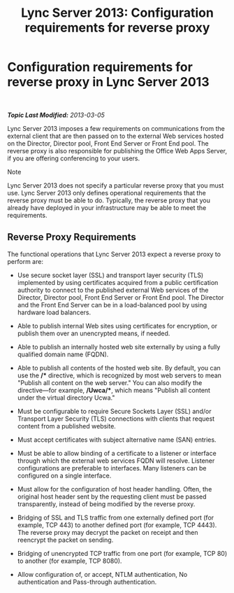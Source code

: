 ﻿---
title: 'Lync Server 2013: Configuration requirements for reverse proxy'
TOCTitle: Configuration requirements for reverse proxy
ms:assetid: c37d688a-28e4-4822-80cc-6add59c71052
ms:mtpsurl: https://technet.microsoft.com/en-us/library/JJ945651(v=OCS.15)
ms:contentKeyID: 51541518
ms.date: 07/23/2014
mtps_version: v=OCS.15
---

<div data-xmlns="http://www.w3.org/1999/xhtml">

<div class="topic" data-xmlns="http://www.w3.org/1999/xhtml" data-msxsl="urn:schemas-microsoft-com:xslt" data-cs="http://msdn.microsoft.com/en-us/">

<div data-asp="http://msdn2.microsoft.com/asp">

# Configuration requirements for reverse proxy in Lync Server 2013

</div>

<div id="mainSection">

<div id="mainBody">

<span> </span>

_**Topic Last Modified:** 2013-03-05_

Lync Server 2013 imposes a few requirements on communications from the external client that are then passed on to the external Web services hosted on the Director, Director pool, Front End Server or Front End pool. The reverse proxy is also responsible for publishing the Office Web Apps Server, if you are offering conferencing to your users.

<div class="alert">


> [!NOTE]
> Lync Server 2013 does not specify a particular reverse proxy that you must use. Lync Server 2013 only defines operational requirements that the reverse proxy must be able to do. Typically, the reverse proxy that you already have deployed in your infrastructure may be able to meet the requirements.



</div>

<div>

## Reverse Proxy Requirements

The functional operations that Lync Server 2013 expect a reverse proxy to perform are:

  - Use secure socket layer (SSL) and transport layer security (TLS) implemented by using certificates acquired from a public certification authority to connect to the published external Web services of the Director, Director pool, Front End Server or Front End pool. The Director and the Front End Server can be in a load-balanced pool by using hardware load balancers.

  - Able to publish internal Web sites using certificates for encryption, or publish them over an unencrypted means, if needed.

  - Able to publish an internally hosted web site externally by using a fully qualified domain name (FQDN).

  - Able to publish all contents of the hosted web site. By default, you can use the **/\*** directive, which is recognized by most web servers to mean "Publish all content on the web server." You can also modify the directive—for example, **/Uwca/\***, which means "Publish all content under the virtual directory Ucwa."

  - Must be configurable to require Secure Sockets Layer (SSL) and/or Transport Layer Security (TLS) connections with clients that request content from a published website.

  - Must accept certificates with subject alternative name (SAN) entries.

  - Must be able to allow binding of a certificate to a listener or interface through which the external web services FQDN will resolve. Listener configurations are preferable to interfaces. Many listeners can be configured on a single interface.

  - Must allow for the configuration of host header handling. Often, the original host header sent by the requesting client must be passed transparently, instead of being modified by the reverse proxy.

  - Bridging of SSL and TLS traffic from one externally defined port (for example, TCP 443) to another defined port (for example, TCP 4443). The reverse proxy may decrypt the packet on receipt and then reencrypt the packet on sending.

  - Bridging of unencrypted TCP traffic from one port (for example, TCP 80) to another (for example, TCP 8080).

  - Allow configuration of, or accept, NTLM authentication, No authentication and Pass-through authentication.

</div>

</div>

<span> </span>

</div>

</div>

</div>

